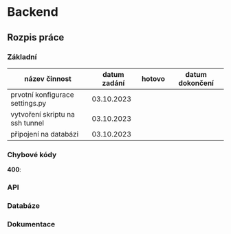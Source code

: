 # Backend

## Rozpis práce
### Základní
| název činnost                      | datum zadání | hotovo | datum dokončení |
|------------------------------------|--------------|--------|-----------------|
| prvotní konfigurace settings.py    | 03.10.2023   |        |                 |
| vytvoření skriptu na ssh tunnel    | 03.10.2023   |        |                 |
| připojení na databázi              | 03.10.2023   |        |                 |

### Chybové kódy

__400__:


### API

### Databáze

### Dokumentace